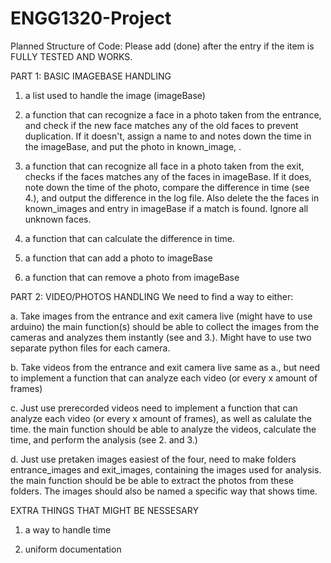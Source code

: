 # ENGG1320-Project

Planned Structure of Code:
Please add (done) after the entry if the item is FULLY TESTED AND WORKS.

PART 1: BASIC IMAGEBASE HANDLING
1. a list used to handle the image (imageBase)

2. a function that can recognize a face in a photo taken from the entrance, and check if the new face matches any of the old faces to prevent duplication. If it doesn't, assign a name to and notes down the time in the imageBase, and put the photo in known_image, .

3. a function that can recognize all face in a photo taken from the exit, checks if the faces matches any of the faces in imageBase. If it does, note down the time of the photo, compare the difference in time (see 4.), and output the difference in the log file. Also delete the the faces in known_images and entry in imageBase if a match is found. Ignore all unknown faces.

4. a function that can calculate the difference in time.

5. a function that can add a photo to imageBase

6. a function that can remove a photo from imageBase

PART 2: VIDEO/PHOTOS HANDLING
We need to find a way to either:

a. Take images from the entrance and exit camera live 
    (might have to use arduino) the main function(s) should be able to collect the images from the cameras and analyzes them instantly (see and 3.). Might have to use two separate python files for each camera.
 
b. Take videos from the entrance and exit camera live
    same as a., but need to implement a function that can analyze each video (or every x amount of frames)
 
c. Just use prerecorded videos
    need to implement a function that can analyze each video (or every x amount of frames), as well as calulate the time. the main function should be able to analyze the videos, calculate the time, and perform the analysis (see 2. and 3.)
 
d. Just use pretaken images
    easiest of the four, need to make folders entrance_images and exit_images, containing the images used for analysis. the main function should be be able to extract the photos from these folders. The images should also be named a specific way that shows time.
  
EXTRA THINGS THAT MIGHT BE NESSESARY
1. a way to handle time

2. uniform documentation